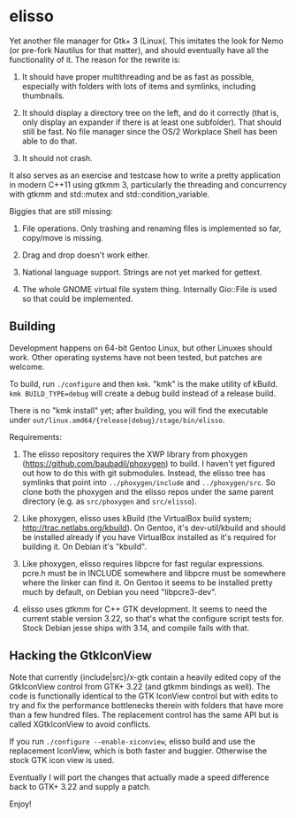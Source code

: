# elisso

Yet another file manager for Gtk+ 3 (Linux(. This imitates the look for Nemo (or pre-fork Nautilus for that matter),
and should eventually have all the functionality of it. The reason for the rewrite is:

1) It should have proper multithreading and be as fast as possible, especially with folders with lots
   of items and symlinks, including thumbnails.

2) It should display a directory tree on the left, and do it correctly (that is, only display an expander
   if there is at least one subfolder). That should still be fast. No file manager since the OS/2 
   Workplace Shell has been able to do  that.

3) It should not crash.

It also serves as an exercise and testcase how to write a pretty application in modern C++11 using gtkmm 3, particularly the threading and concurrency with gtkmm and std::mutex and std::condition_variable.

Biggies that are still missing:

1) File operations. Only trashing and renaming files is implemented so far, copy/move is missing.

2) Drag and drop doesn't work either.

3) National language support. Strings are not yet marked for gettext.

4) The whole GNOME virtual file system thing. Internally Gio::File is used so that could be implemented.

## Building

Development happens on 64-bit Gentoo Linux, but other Linuxes should work. Other operating systems have not been
tested, but patches are welcome.

To build, run `./configure` and then `kmk`. "kmk" is the make utility of kBuild.
`kmk BUILD_TYPE=debug` will create a debug build instead of a release build.

There is no "kmk install" yet; after building, you will find the executable under
`out/linux.amd64/{release|debug}/stage/bin/elisso`.

Requirements:

 1) The elisso repository requires the XWP library from phoxygen (https://github.com/baubadil/phoxygen) to build. 
    I haven't yet figured out how to do this with git submodules. Instead, the elisso tree has symlinks that point 
    into `../phoxygen/include` and `../phoxygen/src`. So clone both the phoxygen and the elisso repos under the same
    parent directory (e.g. as `src/phoxygen` and `src/elisso`).

 2) Like phoxygen, elisso uses kBuild (the VirtualBox build system; http://trac.netlabs.org/kbuild). On Gentoo, 
    it's dev-util/kbuild and should be installed already if you have VirtualBox installed as it's required for 
    building it. On Debian it's "kbuild".

 3) Like phoxygen, elisso requires libpcre for fast regular expressions. pcre.h must be in INCLUDE somewhere and 
    libpcre must be somewhere where the linker can find it. On Gentoo it seems to be installed pretty much by 
    default, on Debian you need "libpcre3-dev".

 4) elisso uses gtkmm for C++ GTK development. It seems to need the current stable version 3.22, so that's what
    the configure script tests for. Stock Debian jesse ships with 3.14, and compile fails with that.


## Hacking the GtkIconView

Note that currently {include|src}/x-gtk contain a heavily edited copy of the GtkIconView control from GTK+ 3.22
(and gtkmm bindings as well). The code is functionally identical to the GTK IconView control but with edits
to try and fix the performance bottlenecks therein with folders that have more than a few hundred files. 
The replacement control has the same API but is called XGtkIconView to avoid conflicts.

If you run `./configure --enable-xiconview`, elisso build and use the replacement IconView, which is both
faster and buggier. Otherwise the stock GTK icon view is used.

Eventually I will port the changes that actually made a speed difference back to GTK+ 3.22 and supply a patch.

Enjoy!

